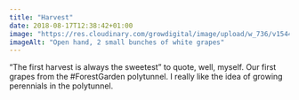 ```yaml
---
title: "Harvest"
date: 2018-08-17T12:38:42+01:00
image: "https://res.cloudinary.com/growdigital/image/upload/w_736/v1544305038/grapes-30220462088.jpg"
imageAlt: "Open hand, 2 small bunches of white grapes"
---
```


“The first harvest is always the sweetest” to quote, well, myself. Our first grapes from the #ForestGarden polytunnel. I really like the idea of growing perennials in the polytunnel.
